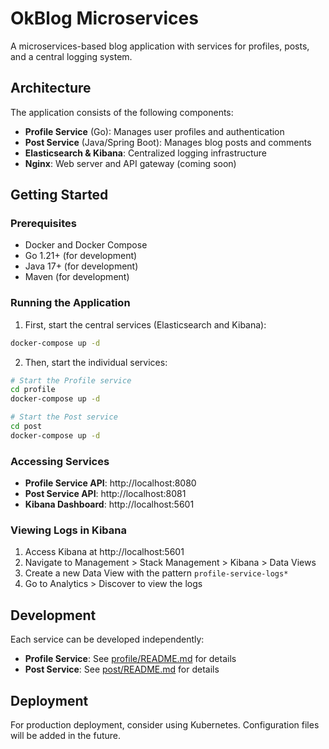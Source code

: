 # OkBlog Microservices

A microservices-based blog application with services for profiles, posts, and a central logging system.

## Architecture

The application consists of the following components:

- **Profile Service** (Go): Manages user profiles and authentication
- **Post Service** (Java/Spring Boot): Manages blog posts and comments
- **Elasticsearch & Kibana**: Centralized logging infrastructure
- **Nginx**: Web server and API gateway (coming soon)

## Getting Started

### Prerequisites

- Docker and Docker Compose
- Go 1.21+ (for development)
- Java 17+ (for development)
- Maven (for development)

### Running the Application

1. First, start the central services (Elasticsearch and Kibana):

```bash
docker-compose up -d
```

2. Then, start the individual services:

```bash
# Start the Profile service
cd profile
docker-compose up -d

# Start the Post service
cd post
docker-compose up -d
```

### Accessing Services

- **Profile Service API**: http://localhost:8080
- **Post Service API**: http://localhost:8081
- **Kibana Dashboard**: http://localhost:5601

### Viewing Logs in Kibana

1. Access Kibana at http://localhost:5601
2. Navigate to Management > Stack Management > Kibana > Data Views
3. Create a new Data View with the pattern `profile-service-logs*`
4. Go to Analytics > Discover to view the logs

## Development

Each service can be developed independently:

- **Profile Service**: See [profile/README.md](profile/README.md) for details
- **Post Service**: See [post/README.md](post/README.md) for details

## Deployment

For production deployment, consider using Kubernetes. Configuration files will be added in the future. 